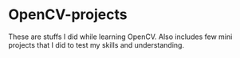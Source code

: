 # OpenCV-projects
These are stuffs I did while learning OpenCV. Also includes few mini projects that I did to test my skills and understanding.

